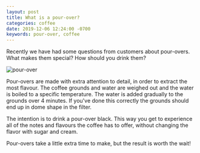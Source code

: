 ```yaml
---
layout: post
title: What is a pour-over?
categories: coffee
date: 2019-12-06 12:24:00 -0700
keywords: pour-over, coffee
---
```


Recently we have had some questions from customers about pour-overs. What makes them special? How should you drink them? 

<img src="/images/eiliv-sonas-aceron-pourover-unsplash.jpg" alt="pour-over" class="blog-img">

Pour-overs are made with extra attention to detail, in order to extract the most flavour. The coffee grounds and water are weighed out and the water is boiled to a specific temperature. The water is added gradually to the grounds over 4 minutes. If you've done this correctly the grounds should end up in dome shape in the filter. 

The intention is to drink a pour-over black. This way you get to experience all of the notes and flavours the coffee has to offer, without changing the flavor with sugar and cream. 

Pour-overs take a little extra time to make, but the result is worth the wait!

